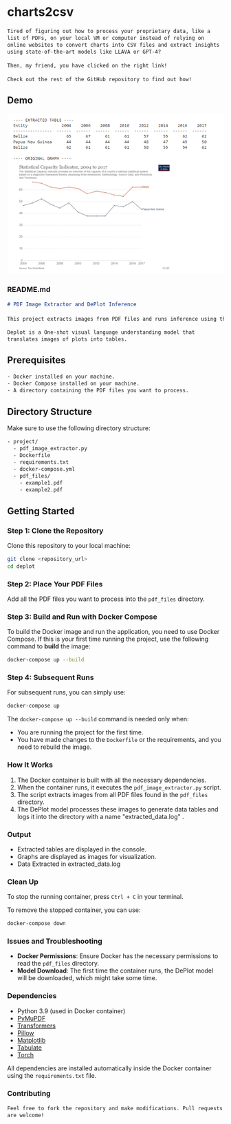 # charts2csv
```
Tired of figuring out how to process your proprietary data, like a list of PDFs, on your local VM or computer instead of relying on online websites to convert charts into CSV files and extract insights using state-of-the-art models like LLAVA or GPT-4?

Then, my friend, you have clicked on the right link!

Check out the rest of the GitHub repository to find out how!
```
## Demo

![Demo Image](https://raw.githubusercontent.com/Aaryaveerkrishna23/charts2csv/main/demo.png)


### README.md

```markdown
# PDF Image Extractor and DePlot Inference

This project extracts images from PDF files and runs inference using the [DePlot](https://huggingface.co/google/deplot) model to generate data tables from graph images. The setup uses Docker and Docker Compose to simplify deployment and make it easy to get started.
```
```
Deplot is a One-shot visual language understanding model that translates images of plots into tables.

```
## Prerequisites
```
- Docker installed on your machine.
- Docker Compose installed on your machine.
- A directory containing the PDF files you want to process.
```

## Directory Structure

Make sure to use the following directory structure:

```
- project/
  - pdf_image_extractor.py
  - Dockerfile
  - requirements.txt
  - docker-compose.yml
  - pdf_files/
    - example1.pdf
    - example2.pdf

```

## Getting Started

### Step 1: Clone the Repository

Clone this repository to your local machine:

```bash
git clone <repository_url>
cd deplot
```

### Step 2: Place Your PDF Files

Add all the PDF files you want to process into the `pdf_files` directory.

### Step 3: Build and Run with Docker Compose

To build the Docker image and run the application, you need to use Docker Compose. If this is your first time running the project, use the following command to **build** the image:

```bash
docker-compose up --build
```

### Step 4: Subsequent Runs

For subsequent runs, you can simply use:

```bash
docker-compose up
```

The `docker-compose up --build` command is needed only when:
- You are running the project for the first time.
- You have made changes to the `Dockerfile` or the requirements, and you need to rebuild the image.

### How It Works

1. The Docker container is built with all the necessary dependencies.
2. When the container runs, it executes the `pdf_image_extractor.py` script.
3. The script extracts images from all PDF files found in the `pdf_files` directory.
4. The DePlot model processes these images to generate data tables and logs it into the directory with a name "extracted_data.log" .

### Output

- Extracted tables are displayed in the console.
- Graphs are displayed as images for visualization.
- Data Extracted in extracted_data.log
  
### Clean Up

To stop the running container, press `Ctrl + C` in your terminal.

To remove the stopped container, you can use:

```bash
docker-compose down
```

### Issues and Troubleshooting

- **Docker Permissions**: Ensure Docker has the necessary permissions to read the `pdf_files` directory.
- **Model Download**: The first time the container runs, the DePlot model will be downloaded, which might take some time.

### Dependencies

- Python 3.9 (used in Docker container)
- [PyMuPDF](https://pymupdf.readthedocs.io/en/latest/)
- [Transformers](https://huggingface.co/docs/transformers/index)
- [Pillow](https://pillow.readthedocs.io/en/stable/)
- [Matplotlib](https://matplotlib.org/)
- [Tabulate](https://pypi.org/project/tabulate/)
- [Torch](https://pytorch.org/)

All dependencies are installed automatically inside the Docker container using the `requirements.txt` file.

### Contributing
```
Feel free to fork the repository and make modifications. Pull requests are welcome!
```

